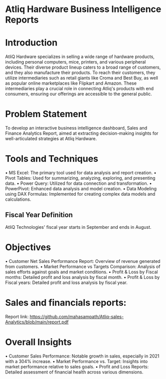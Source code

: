 
# Atliq Hardware Business Intelligence Reports
# Introduction
AtliQ Hardware specializes in selling a wide range of hardware products, including personal computers, mice, printers, and various peripheral devices. Their diverse product lineup caters to a broad range of customers, and they also manufacture their products. To reach their customers, they utilize intermediaries such as retail giants like Croma and Best Buy, as well as popular online marketplaces like Flipkart and Amazon. These intermediaries play a crucial role in connecting Atliq's products with end consumers, ensuring our offerings are accessible to the general public.
# Problem Statement
To develop an interactive business intelligence dashboard, Sales and Finance Analytics Report, aimed at extracting decision-making insights for well-articulated strategies at Atliq Hardware.

# Tools and Techniques
•	MS Excel: The primary tool used for data analysis and report creation.
•	Pivot Tables: Used for summarizing, analyzing, exploring, and presenting data.
•	Power Query: Utilized for data connection and transformation.
•	PowerPivot: Enhanced data analysis and model creation.
•	Data Modeling using DAX Formulas: Implemented for creating complex data models and calculations.

## Fiscal Year Definition
AtliQ Technologies' fiscal year starts in September and ends in August.

# Objectives
•	Customer Net Sales Performance Report: Overview of revenue generated from customers.
•	Market Performance vs Targets Comparison: Analysis of sales efforts against goals and market conditions.
•	Profit & Loss by Fiscal months: Detailed profit and loss analysis by fiscal month.
•	Profit & Loss by Fiscal years: Detailed profit and loss analysis by fiscal year.

# Sales and financials reports:
  Report link: https://github.com/mahasampath/Atliq-sales-Analytics/blob/main/report.pdf

# Overall Insights
•	Customer Sales Performance: Notable growth in sales, especially in 2021 with a 304% increase.
•	Market Performance vs. Target: Insights into market performance relative to sales goals.
•	Profit and Loss Reports: Detailed assessment of financial health across various dimensions.


